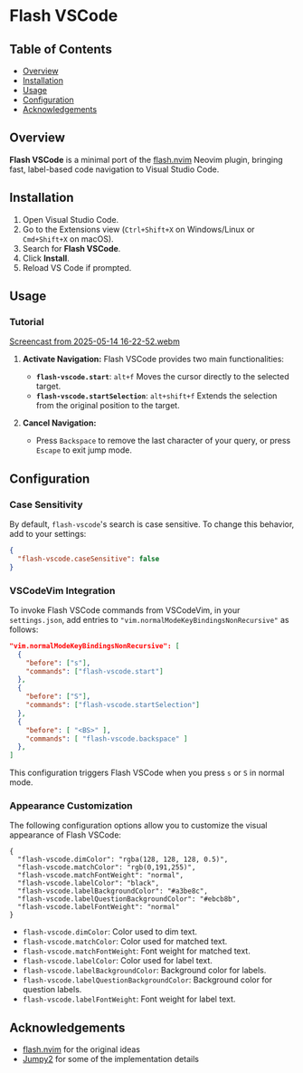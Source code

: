# Flash VSCode

## Table of Contents

- [Overview](#overview)
- [Installation](#installation)
- [Usage](#usage)
- [Configuration](#configuration)
- [Acknowledgements](#acknowledgements)

## Overview

**Flash VSCode** is a minimal port of the [flash.nvim](https://github.com/folke/flash.nvim) Neovim plugin, bringing fast, label-based code navigation to Visual Studio Code.

## Installation

1. Open Visual Studio Code.
2. Go to the Extensions view (`Ctrl+Shift+X` on Windows/Linux or `Cmd+Shift+X` on macOS).
3. Search for **Flash VSCode**.
4. Click **Install**.
5. Reload VS Code if prompted.

## Usage
### Tutorial
[Screencast from 2025-05-14 16-22-52.webm](https://github.com/user-attachments/assets/608bd1b3-36e4-4818-8e04-541e6eb1b3ee)

1. **Activate Navigation:**
   Flash VSCode provides two main functionalities:
   - **`flash-vscode.start`**: `alt+f` Moves the cursor directly to the selected target.
   - **`flash-vscode.startSelection`**: `alt+shift+f` Extends the selection from the original position to the target.

2. **Cancel Navigation:**
   - Press `Backspace` to remove the last character of your query, or press `Escape` to exit jump mode.

## Configuration

### Case Sensitivity

By default, `flash-vscode`'s search is case sensitive. To change this behavior, add to your settings:
```json
{
  "flash-vscode.caseSensitive": false
}
```

### VSCodeVim Integration

To invoke Flash VSCode commands from VSCodeVim, in your `settings.json`, add entries to `"vim.normalModeKeyBindingsNonRecursive"` as follows:

```json
"vim.normalModeKeyBindingsNonRecursive": [
  {
    "before": ["s"],
    "commands": ["flash-vscode.start"]
  },
  {
    "before": ["S"],
    "commands": ["flash-vscode.startSelection"]
  }, 
  {
    "before": [ "<BS>" ],
    "commands": [ "flash-vscode.backspace" ]
  },
]
```

This configuration triggers Flash VSCode when you press `s` or `S` in normal mode.

### Appearance Customization

The following configuration options allow you to customize the visual appearance of Flash VSCode:
```
{
  "flash-vscode.dimColor": "rgba(128, 128, 128, 0.5)",
  "flash-vscode.matchColor": "rgb(0,191,255)",
  "flash-vscode.matchFontWeight": "normal",
  "flash-vscode.labelColor": "black",
  "flash-vscode.labelBackgroundColor": "#a3be8c",
  "flash-vscode.labelQuestionBackgroundColor": "#ebcb8b",
  "flash-vscode.labelFontWeight": "normal"
}
```
- `flash-vscode.dimColor`: Color used to dim text.
- `flash-vscode.matchColor`: Color used for matched text.
- `flash-vscode.matchFontWeight`: Font weight for matched text.
- `flash-vscode.labelColor`: Color used for label text.
- `flash-vscode.labelBackgroundColor`: Background color for labels.
- `flash-vscode.labelQuestionBackgroundColor`: Background color for question labels.
- `flash-vscode.labelFontWeight`: Font weight for label text.

## Acknowledgements
* [flash.nvim](https://github.com/folke/flash.nvim) for the original ideas
* [Jumpy2](https://marketplace.visualstudio.com/items?itemName=DavidLGoldberg.jumpy2) for some of the implementation details

